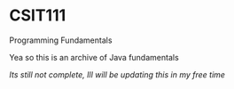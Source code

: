 # CSIT111
Programming Fundamentals

Yea so this is an archive of Java fundamentals


*Its still not complete, Ill will be updating this in my free time*
